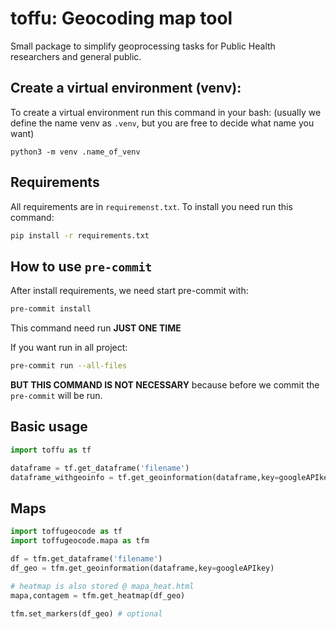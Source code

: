 # toffu:  Geocoding map tool

Small package to simplify geoprocessing tasks for Public Health
researchers and general public.

## Create a virtual environment (venv):

To create a virtual environment run this command in your bash:
(usually we define the name venv as `.venv`, but you are free to decide what name you want)
```
python3 -m venv .name_of_venv
```

## Requirements

All requirements are in `requiremenst.txt`. To install you need run this command:

```bash
pip install -r requirements.txt
```

## How to use `pre-commit`

After install requirements, we need start pre-commit with:

```bash
pre-commit install
```

This command need run **JUST ONE TIME**

If you want run in all project:

```bash
pre-commit run --all-files
```

**BUT THIS COMMAND IS NOT NECESSARY** because before we commit the `pre-commit` will be run.

## Basic usage

```python
import toffu as tf

dataframe = tf.get_dataframe('filename')
dataframe_withgeoinfo = tf.get_geoinformation(dataframe,key=googleAPIkey)
```

## Maps

```python
import toffugeocode as tf
import toffugeocode.mapa as tfm

df = tfm.get_dataframe('filename')
df_geo = tfm.get_geoinformation(dataframe,key=googleAPIkey)

# heatmap is also stored @ mapa_heat.html
mapa,contagem = tfm.get_heatmap(df_geo)

tfm.set_markers(df_geo) # optional
```
